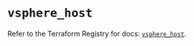 # `vsphere_host`

Refer to the Terraform Registry for docs: [`vsphere_host`](https://registry.terraform.io/providers/vmware/vsphere/2.14.0/docs/resources/host).

